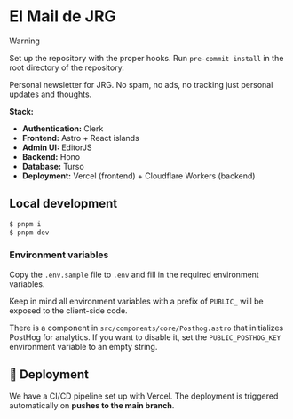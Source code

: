 # El Mail de JRG

> [!WARNING]
> Set up the repository with the proper hooks. Run `pre-commit install` in the root directory of the repository.

Personal newsletter for JRG. No spam, no ads, no tracking just personal updates and thoughts.

**Stack:**

- **Authentication:** Clerk
- **Frontend:** Astro + React islands
- **Admin UI:** EditorJS
- **Backend:** Hono
- **Database:** Turso
- **Deployment:** Vercel (frontend) + Cloudflare Workers (backend)

## Local development

```sh
$ pnpm i
$ pnpm dev
```

### Environment variables

Copy the `.env.sample` file to `.env` and fill in the required environment variables.

Keep in mind all environment variables with a prefix of `PUBLIC_` will be exposed to the client-side code.

There is a component in `src/components/core/Posthog.astro` that initializes PostHog for analytics. If you want to disable it, set the `PUBLIC_POSTHOG_KEY` environment variable to an empty string.

## 🚀 Deployment

We have a CI/CD pipeline set up with Vercel.
The deployment is triggered automatically on **pushes to the main branch**.
